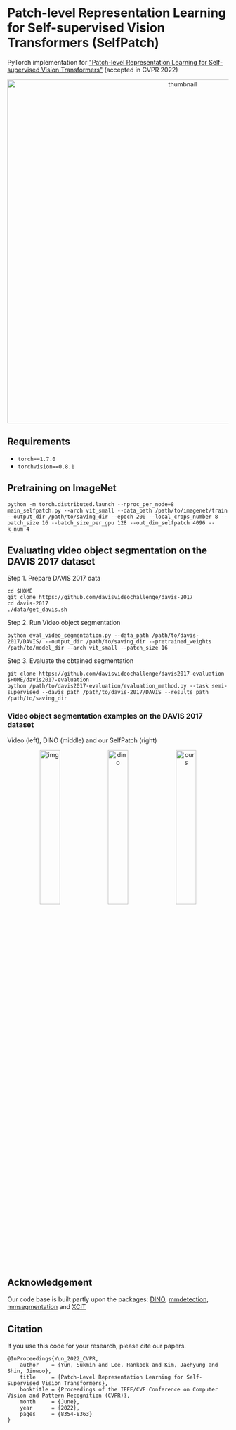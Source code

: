 # Patch-level Representation Learning for Self-supervised Vision Transformers (SelfPatch)

PyTorch implementation for <a href=https://arxiv.org/abs/2206.07990>"Patch-level Representation Learning for Self-supervised Vision Transformers"</a> (accepted in CVPR 2022)

<p align="center">
<img width="782" alt="thumbnail" src="https://user-images.githubusercontent.com/4075389/174249727-e1d4433f-93ad-4675-ac58-2b6740dc7ae4.png">
</p>

## Requirements
- `torch==1.7.0`
- `torchvision==0.8.1`

## Pretraining on ImageNet
```
python -m torch.distributed.launch --nproc_per_node=8 main_selfpatch.py --arch vit_small --data_path /path/to/imagenet/train --output_dir /path/to/saving_dir --epoch 200 --local_crops_number 8 --patch_size 16 --batch_size_per_gpu 128 --out_dim_selfpatch 4096 --k_num 4
```


## Evaluating video object segmentation on the DAVIS 2017 dataset
Step 1. Prepare DAVIS 2017 data

```
cd $HOME
git clone https://github.com/davisvideochallenge/davis-2017
cd davis-2017
./data/get_davis.sh
```

Step 2. Run Video object segmentation

```
python eval_video_segmentation.py --data_path /path/to/davis-2017/DAVIS/ --output_dir /path/to/saving_dir --pretrained_weights /path/to/model_dir --arch vit_small --patch_size 16
```

Step 3. Evaluate the obtained segmentation

```
git clone https://github.com/davisvideochallenge/davis2017-evaluation 
$HOME/davis2017-evaluation
python /path/to/davis2017-evaluation/evaluation_method.py --task semi-supervised --davis_path /path/to/davis-2017/DAVIS --results_path /path/to/saving_dir
```

### Video object segmentation examples on the DAVIS 2017 dataset

Video (left), DINO (middle) and our SelfPatch (right)
<p align="center">    
<img width="30%" alt="img"  src="https://user-images.githubusercontent.com/4075389/175109670-d81d574f-fc7d-4512-a2a9-3cdd9be6efb0.gif" />
<img width="30%" alt="dino" src="https://user-images.githubusercontent.com/4075389/175108188-23fb0513-94ee-4084-b41e-8c3659edaa39.gif" />
<img width="30%" alt="ours" src="https://user-images.githubusercontent.com/4075389/175108388-6031e29f-2859-48b2-8e36-1ccd2608f0f7.gif" />
</p>


## Acknowledgement
Our code base is built partly upon the packages: 
<a href="https://github.com/facebookresearch/dino">DINO</a>, <a href=https://github.com/open-mmlab/mmdetection>mmdetection</a>, <a href=https://github.com/open-mmlab/mmsegmentation>mmsegmentation</a> and <a href=https://github.com/facebookresearch/xcit>XCiT</a>

## Citation
If you use this code for your research, please cite our papers.
```
@InProceedings{Yun_2022_CVPR,
    author    = {Yun, Sukmin and Lee, Hankook and Kim, Jaehyung and Shin, Jinwoo},
    title     = {Patch-Level Representation Learning for Self-Supervised Vision Transformers},
    booktitle = {Proceedings of the IEEE/CVF Conference on Computer Vision and Pattern Recognition (CVPR)},
    month     = {June},
    year      = {2022},
    pages     = {8354-8363}
}
```

